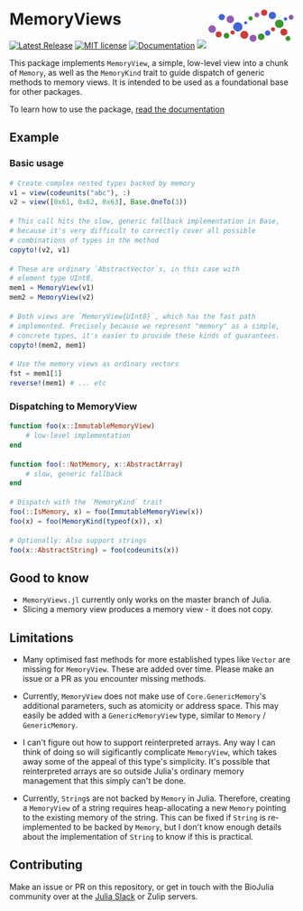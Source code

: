 # <img src="./sticker.svg" width="30%" align="right" /> MemoryViews

[![Latest Release](https://img.shields.io/github/release/BioJulia/MemoryViews.jl.svg)](https://github.com/BioJulia/MemoryViews.jl/releases/latest)
[![MIT license](https://img.shields.io/badge/license-MIT-green.svg)](https://github.com/BioJulia/MemoryViews.jl/blob/master/LICENSE)
[![Documentation](https://img.shields.io/badge/docs-dev-blue.svg)](https://biojulia.github.io/MemoryViews.jl/dev)
[![](https://codecov.io/gh/BioJulia/MemoryViews.jl/branch/master/graph/badge.svg)](https://codecov.io/gh/BioJulia/MemoryViews.jl)

This package implements `MemoryView`, a simple, low-level view into a chunk of `Memory`, as well as the `MemoryKind` trait to guide dispatch of generic methods to memory views.
It is intended to be used as a foundational base for other packages.

To learn how to use the package, [read the documentation](https://biojulia.github.io/MemoryViews.jl/dev/)

## Example
### Basic usage
```julia
# Create complex nested types backed by memory
v1 = view(codeunits("abc"), :)
v2 = view([0x61, 0x62, 0x63], Base.OneTo(3))

# This call hits the slow, generic fallback implementation in Base,
# because it's very difficult to correctly cover all possible
# combinations of types in the method
copyto!(v2, v1)

# These are ordinary `AbstractVector`s, in this case with
# element type UInt8.
mem1 = MemoryView(v1)
mem2 = MemoryView(v2)

# Both views are `MemoryView{UInt8}`, which has the fast path
# implemented. Precisely because we represent "memory" as a simple,
# concrete types, it's easier to provide these kinds of guarantees.
copyto!(mem2, mem1)

# Use the memory views as ordinary vectors
fst = mem1[1]
reverse!(mem1) # ... etc
```

### Dispatching to MemoryView
```julia
function foo(x::ImmutableMemoryView)
    # low-level implementation
end

function foo(::NotMemory, x::AbstractArray)
    # slow, generic fallback
end

# Dispatch with the `MemoryKind` trait
foo(::IsMemory, x) = foo(ImmutableMemoryView(x))
foo(x) = foo(MemoryKind(typeof(x)), x)

# Optionally: Also support strings
foo(x::AbstractString) = foo(codeunits(x))
```

## Good to know
* `MemoryViews.jl` currently only works on the master branch of Julia.
* Slicing a memory view produces a memory view - it does not copy.

## Limitations
* Many optimised fast methods for more established types like `Vector` are missing for `MemoryView`.
  These are added over time. Please make an issue or a PR as you encounter missing methods.

* Currently, `MemoryView` does not make use of `Core.GenericMemory`'s additional parameters, such as atomicity or address space.
  This may easily be added with a `GenericMemoryView` type, similar to `Memory` / `GenericMemory`.

* I can't figure out how to support reinterpreted arrays.
  Any way I can think of doing so will sigificantly complicate `MemoryView`, which takes away some of
  the appeal of this type's simplicity.
  It's possible that reinterpreted arrays are so outside Julia's ordinary memory management
  that this simply can't be done.

* Currently, `String`s are not backed by `Memory` in Julia. Therefore, creating a `MemoryView` of a string
  requires heap-allocating a new `Memory` pointing to the existing memory of the string.
  This can be fixed if `String` is re-implemented to be backed by `Memory`, but I don't know
  enough details about the implementation of `String` to know if this is practical.

## Contributing
Make an issue or PR on this repository, or get in touch with the BioJulia community over at the [Julia Slack](https://julialang.org/slack/) or Zulip servers.
